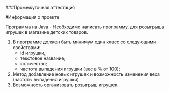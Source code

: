 ###Промежуточная аттестация

#Информация о проекте

Программа на Java - Необходимо написать программу, для розыгрыша игрушек в магазине детских товаров.
1. В программе должен быть минимум один класс со следующими свойствами:
    - id игрушки,;
    - текстовое название;
    - количество;
    - частота выпадения игрушки (вес в % от 100);
2. Метод добавление новых игрушек и возможность изменения веса (частоты выпадения игрушки)
3. Возможность организовать розыгрыш игрушек.
